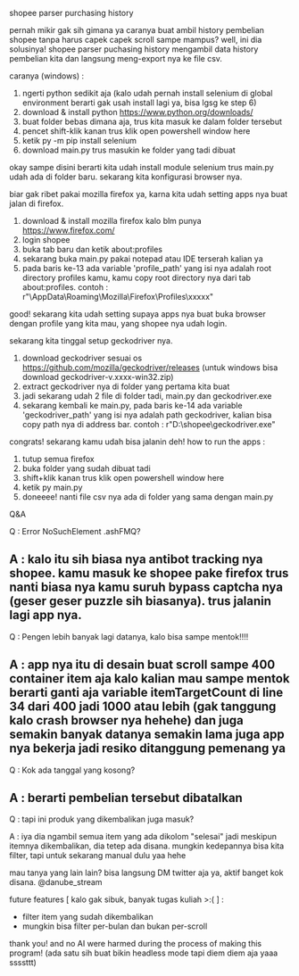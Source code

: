 shopee parser purchasing history

pernah mikir gak sih gimana ya caranya buat ambil history pembelian shopee tanpa harus capek capek scroll sampe mampus?
well, ini dia solusinya! shopee parser puchasing history mengambil data history pembelian kita dan langsung meng-export nya ke file csv.

caranya (windows) : 
1. ngerti python sedikit aja (kalo udah pernah install selenium di global environment berarti gak usah install lagi ya, bisa lgsg ke step 6)
2. download & install python https://www.python.org/downloads/
3. buat folder bebas dimana aja, trus kita masuk ke dalam folder tersebut
4. pencet shift-klik kanan trus klik open powershell window here
5. ketik py -m pip install selenium
6. download main.py trus masukin ke folder yang tadi dibuat

okay sampe disini berarti kita udah install module selenium trus main.py udah ada di folder baru.
sekarang kita konfigurasi browser nya.

biar gak ribet pakai mozilla firefox ya, karna kita udah setting apps nya buat jalan di firefox.

1. download & install mozilla firefox kalo blm punya https://www.firefox.com/ 
2. login shopee 
3. buka tab baru dan ketik about:profiles 
4. sekarang buka main.py pakai notepad atau IDE terserah kalian ya
5. pada baris ke-13 ada variable 'profile_path' yang isi nya adalah root directory profiles kamu, kamu copy root directory nya dari tab about:profiles. contoh : r"\AppData\Roaming\Mozilla\Firefox\Profiles\xxxxx"

good! sekarang kita udah setting supaya apps nya buat buka browser dengan profile yang kita mau, yang shopee nya udah login.

sekarang kita tinggal setup geckodriver nya.

1. download geckodriver sesuai os https://github.com/mozilla/geckodriver/releases (untuk windows bisa download geckodriver-v.xxxx-win32.zip)
2. extract geckodriver nya di folder yang pertama kita buat
3. jadi sekarang udah 2 file di folder tadi, main.py dan geckodriver.exe
4. sekarang kembali ke main.py, pada baris ke-14 ada variable 'geckodriver_path' yang isi nya adalah path geckodriver, kalian bisa copy path nya di address bar. contoh : r"D:\shopee\geckodriver.exe"

congrats! sekarang kamu udah bisa jalanin deh!
how to run the apps :
1. tutup semua firefox
2. buka folder yang sudah dibuat tadi
3. shift+klik kanan trus klik open powershell window here
4. ketik py main.py
5. doneeee! nanti file csv nya ada di folder yang sama dengan main.py

Q&A

Q : Error NoSuchElement .ashFMQ?

A : kalo itu sih biasa nya antibot tracking nya shopee. kamu masuk ke shopee pake firefox trus nanti biasa nya kamu suruh bypass captcha nya (geser geser puzzle sih biasanya). trus jalanin lagi app nya.
---
Q : Pengen lebih banyak lagi datanya, kalo bisa sampe mentok!!!!

A : app nya itu di desain buat scroll sampe 400 container item aja kalo kalian mau sampe mentok berarti ganti aja variable itemTargetCount di line 34 dari 400 jadi 1000 atau lebih (gak tanggung kalo crash browser nya hehehe) dan juga semakin banyak datanya semakin lama juga app nya bekerja jadi resiko ditanggung pemenang ya
---
Q : Kok ada tanggal yang kosong?

A : berarti pembelian tersebut dibatalkan
---
Q : tapi ini produk yang dikembalikan juga masuk?

A : iya dia ngambil semua item yang ada dikolom "selesai" jadi meskipun itemnya dikembalikan, dia tetep ada disana. mungkin kedepannya bisa kita filter, tapi untuk sekarang manual dulu yaa hehe

mau tanya yang lain lain? bisa langsung DM twitter aja ya, aktif banget kok disana.
@danube_stream

future features [ kalo gak sibuk, banyak tugas kuliah >:( ] : 
- filter item yang sudah dikembalikan
- mungkin bisa filter per-bulan dan bukan per-scroll


thank you! and no AI were harmed during the process of making this program! (ada satu sih buat bikin headless mode tapi diem diem aja yaaa ssssttt)

